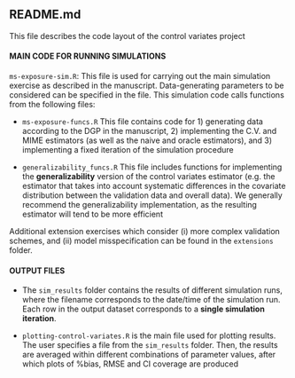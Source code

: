 ## README.md

This file describes the code layout of the control variates project

#### MAIN CODE FOR RUNNING SIMULATIONS
`ms-exposure-sim.R`: This file is used for carrying out the main simulation 
exercise as described in the manuscript. Data-generating parameters to be considered
can be specified in the file. This simulation code calls functions from the 
following files:

- `ms-exposure-funcs.R`
This file contains code for 1) generating data according to the DGP in the 
manuscript, 2) implementing the C.V. and MIME estimators (as well as the naive
and oracle estimators), and 3) implementing a fixed iteration of the simulation
procedure

- `generalizability_funcs.R`
This file includes functions for implementing the **generalizability** version of 
the control variates estimator (e.g. the estimator that takes into account 
systematic differences in the covariate distribution between the validation data
and overall data). We generally recommend the generalizability implementation, as 
the resulting estimator will tend to be more efficient 

Additional extension exercises which consider (i) more complex validation schemes, and (ii) model misspecification can be found in the `extensions` folder.


#### OUTPUT FILES
 - The `sim_results` folder contains the results of different simulation runs, where the 
filename corresponds to the date/time of the simulation run. Each row
in the output dataset corresponds to a **single simulation iteration**.

- `plotting-control-variates.R` is the main file used for plotting results. The user specifies
a file from the `sim_results` folder. Then, the results are averaged within different
combinations of parameter values, after which plots of %bias, RMSE and CI coverage
are produced


